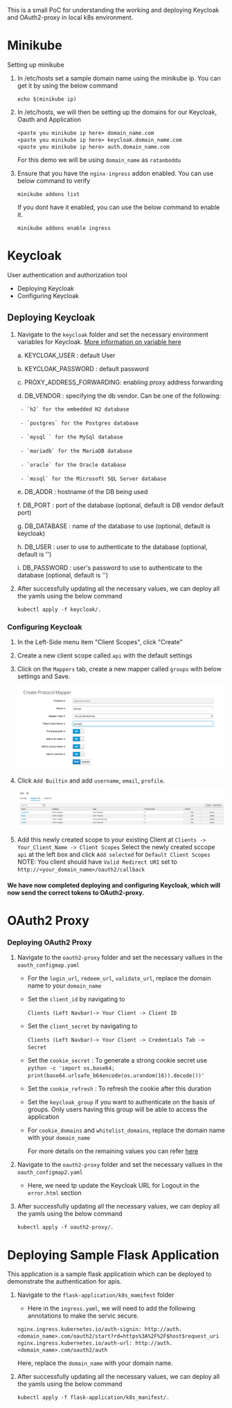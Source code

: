 This is a small PoC for understanding the working and deploying Keycloak and OAuth2-proxy in local k8s environment.

# Minikube

Setting up minikube

1. In /etc/hosts set a sample domain name using the minikube ip. You can get it by using the below command

   ```
   echo $(minikube ip)
   ```

2. In /etc/hosts, we will then be setting up the domains for our Keycloak, Oauth and Application

   ```
   <paste you minikube ip here> domain_name.com
   <paste you minikube ip here> keycloak.domain_name.com
   <paste you minikube ip here> auth.domain_name.com
   ```

   For this demo we will be using `domain_name` as `ratanboddu`

3. Ensure that you have the `nginx-ingress` addon enabled. You can use below command to verify

   ```
   minikube addons list
   ```

   If you dont have it enabled, you can use the below command to enable it.

   ```
   minikube addons enable ingress
   ```

# Keycloak

User authentication and authorization tool

- Deploying Keycloak
- Configuring Keycloak

## Deploying Keycloak

1.  Navigate to the `keycloak` folder and set the necessary environment variables for Keycloak. [More information on variable here](https://hub.docker.com/r/jboss/keycloak/)

    a. KEYCLOAK_USER : default User

    b. KEYCLOAK_PASSWORD : default password

    c. PROXY_ADDRESS_FORWARDING: enabling proxy address forwarding

    d. DB_VENDOR : specifying the db vendor. Can be one of the following:

         - `h2` for the embedded H2 database

         - `postgres` for the Postgres database

         - `mysql ` for the MySql database

         - `mariadb` for the MariaDB database

         - `oracle` for the Oracle database

         - `mssql` for the Microsoft SQL Server database

    e. DB_ADDR : hostname of the DB being used

    f. DB_PORT : port of the database (optional, default is DB vendor default port)

    g. DB_DATABASE : name of the database to use (optional, default is keycloak)

    h. DB_USER : user to use to authenticate to the database (optional, default is '')

    i. DB_PASSWORD : user's password to use to authenticate to the database (optional, default is '')

2.  After successfully updating all the necessary values, we can deploy all the yamls using the below command

    ```
    kubectl apply -f keycloak/.
    ```

### Configuring Keycloak

1. In the Left-Side menu item "Client Scopes", click "Create"

2. Create a new client scope called `api` with the default settings

3. Click on the `Mappers` tab, create a new mapper called `groups` with below settings and Save.

   ![CreateProtocolMapper](/images/CreateProtocolMapper.png)

4. Click `Add Builtin` and add `username`, `email`, `profile`.

   ![AddBuiltin](/images/AddBuiltin.png)

5. Add this newly created scope to your existing Client at
   `Clients -> Your_Client_Name -> Client Scopes`
   Select the newly created sccope `api` at the left box and click `Add selected` for `Default Client Scopes`
   NOTE: You client should have `Valid Redirect URI` set to `http://<your_domain_name>/oauth2/callback`

#### We have now completed deploying and configuring Keycloak, which will now send the correct tokens to OAuth2-proxy.

# OAuth2 Proxy

### Deploying OAuth2 Proxy

1.  Navigate to the `oauth2-proxy` folder and set the necessary vallues in the `oauth_configmap.yaml`

    - For the `login_url`, `redeem_url`, `validate_url`, replace the domain name to your `domain_name`

    - Set the `client_id` by navigating to

      `Clients (Left Navbar)-> Your Client -> Client ID`

    - Set the `client_secret` by navigating to

      `Clients (Left Navbar)-> Your Client -> Credentials Tab -> Secret`

    - Set the `cookie_secret` : To generate a strong cookie secret use `python -c 'import os,base64; print(base64.urlsafe_b64encode(os.urandom(16)).decode())'`

    - Set the `cookie_refresh` : To refresh the cookie after this duration

    - Set the `keycloak_group` if you want to authenticate on the basis of groups. Only users having this group will be able to access the application

    - For `cookie_domains` and `whitelist_domains`, replace the domain name with your `domain_name`

      For more details on the remaining values you can refer [here](https://oauth2-proxy.github.io/oauth2-proxy/docs/configuration/overview/)

2.  Navigate to the `oauth2-proxy` folder and set the necessary vallues in the `oauth_configmap2.yaml`

    - Here, we need tp update the Keycloak URL for Logout in the `error.html` section

3.  After successfully updating all the necessary values, we can deploy all the yamls using the below command

    ```
    kubectl apply -f oauth2-proxy/.
    ```

# Deploying Sample Flask Application

This application is a sample flask applicatioin which can be deployed to demonstrate the authentication for apis.

1. Navigate to the `flask-application/k8s_mamifest` folder

   - Here in the `ingress.yaml`, we will need to add the following annotations to make the servic secure.

   ```
   nginx.ingress.kubernetes.io/auth-signin: http://auth.<domain_name>.com/oauth2/start?rd=https%3A%2F%2F$host$request_uri
   nginx.ingress.kubernetes.io/auth-url: http://auth.<domain_name>.com/oauth2/auth
   ```

   Here, replace the `domain_name` with your domain name.

2. After successfully updating all the necessary values, we can deploy all the yamls using the below command

   ```
   kubectl apply -f flask-application/k8s_manifest/.
   ```
